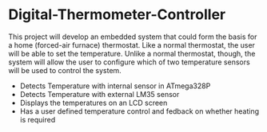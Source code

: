# Digital-Thermometer-Controller

This project will develop an embedded system that could form the basis for a home (forced-air furnace) thermostat. Like a normal thermostat, the user will be able to set the temperature. Unlike a normal thermostat, though, the system will allow the user to configure which of two temperature sensors will be used to control the system. 

- Detects Temperature with internal sensor in ATmega328P
- Detects Temperature with external LM35 sensor
- Displays the temperatures on an LCD screen
- Has a user defined temperature control and fedback on whether heating is required
